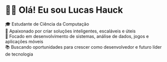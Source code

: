 # 👨‍💻 Olá! Eu sou Lucas Hauck

🎓 Estudante de Ciência da Computação  
🚀 Apaixonado por criar soluções inteligentes, escaláveis e úteis  
📍 Focado em desenvolvimento de sistemas, análise de dados, jogos e aplicações móveis  
📚 Buscando oportunidades para crescer como desenvolvedor e futuro líder de tecnologia 
